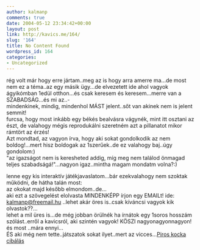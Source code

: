 ```yaml
---
author: kalmanp
comments: true
date: 2004-05-12 23:34:42+00:00
layout: post
link: http://kavics.me/164/
slug: '164'
title: No Content Found
wordpress_id: 164
categories:
- Uncategorized
---
```


rég volt már hogy erre jártam..meg az is hogy arra amerre ma...de most nem ez a téma..az egy másik ügy...de elvezetett ide ahol vagyok  
ágyikómban 1edül otthon...és csak keresem és keresem...merre van a SZABADSÁG...és mi az..-  
mindenkinek, mindig, mindenhol MÁST jelent..sőt van akinek nem is jelent semmit!  
furcsa, hogy most inkább egy békés bealvásra vágynék, mint itt osztani az észt, de valahogy mégis reprodukálni szeretném azt a pillanatot mikor rámtört az érzés!  
Azt mondtad, az vagyon írva, hogy aki sokat gondolkodik az nem boldog!...mert hisz boldogak az 1szerűek..de ez valahogy baj..úgy gondolom:)  
"az igazságot nem is keresheted addig, míg meg nem találod önmagad teljes szabadságá!"...nagyon igaz..mintha magam mondatm volna?:)




lenne egy kis interaktív játékjavaslatom...bár ezekvalahogy nem szoktak működni, de hátha talán most:  
az okokat majd később elmondom..de...  
aki ezt a szövegelést elolvasta MINDENKÉPP írjon egy EMAILt! ide: [kalmanp@freemail.hu](mailto:kalmanp@freemail.hu) ..lehet akár öres is..csak kíváncsi vagyok kik olvastok??...  
lehet a mil üres is...de még jobban örülnék ha írnátok egy 1soros hosszám szólást..erről a kavicsról, aki szintén vagyok! KÖSZI nagyonagyonnagyon!  
és most ..mára ennyi...  
ÉS aki még nem tette..játszatok sokat ilyet..mert az vicces...[Piros kocka cibálás](http://www.xeron.org/cosas/escapa.htm)  

